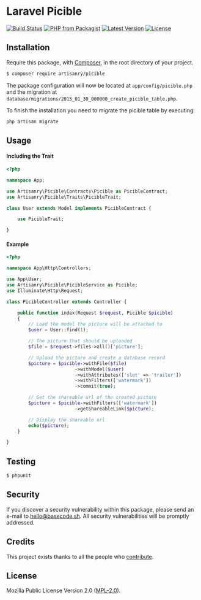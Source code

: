 # Laravel Picible

[![Build Status](https://img.shields.io/travis/artisanry/Picible/master.svg?style=flat-square)](https://travis-ci.org/artisanry/Picible)
[![PHP from Packagist](https://img.shields.io/packagist/php-v/artisanry/picible.svg?style=flat-square)]()
[![Latest Version](https://img.shields.io/github/release/artisanry/Picible.svg?style=flat-square)](https://github.com/artisanry/Picible/releases)
[![License](https://img.shields.io/packagist/l/artisanry/Picible.svg?style=flat-square)](https://packagist.org/packages/artisanry/Picible)

## Installation

Require this package, with [Composer](https://getcomposer.org/), in the root directory of your project.

``` bash
$ composer require artisanry/picible
```

The package configuration will now be located at `app/config/picible.php` and the migration at `database/migrations/2015_01_30_000000_create_picible_table.php`.

To finish the installation you need to migrate the picible table by executing:

```bash
php artisan migrate
```

## Usage

#### Including the Trait
``` php
<?php

namespace App;

use Artisanry\Picible\Contracts\Picible as PicibleContract;
use Artisanry\Picible\Traits\PicibleTrait;

class User extends Model implements PicibleContract {

    use PicibleTrait;

}
```

#### Example
``` php
<?php

namespace App\Http\Controllers;

use App\User;
use Artisanry\Picible\PicibleService as Picible;
use Illuminate\Http\Request;

class PicibleController extends Controller {

    public function index(Request $request, Picible $picible)
    {
        // Load the model the picture will be attached to
        $user = User::find(1);

        // The picture that should be uploaded
        $file = $request->files->all()['picture'];

        // Upload the picture and create a database record
        $picture = $picible->withFile($file)
                         ->withModel($user)
                         ->withAttributes(['slot' => 'trailer'])
                         ->withFilters(['watermark'])
                         ->commit(true);

        // Get the shareable url of the created picture
        $picture = $picible->withFilters(['watermark'])
                         ->getShareableLink($picture);

        // Display the shareable url
        echo($picture);
    }

}
```

## Testing

``` bash
$ phpunit
```

## Security

If you discover a security vulnerability within this package, please send an e-mail to hello@basecode.sh. All security vulnerabilities will be promptly addressed.

## Credits

This project exists thanks to all the people who [contribute](../../contributors).

## License

Mozilla Public License Version 2.0 ([MPL-2.0](./LICENSE)).

<!-- ## To-Do
- Implement **Batch processing** with an easy to use syntax.
- Implement **Move to Slot** with an easy to use syntax.
- Implement **getShareableLink** for the following adapters
    - Azure
    - Copy
    - Ftp
    - GridFs
    - Rackspace
    - Sftp
    - WebDav
    - ZipArchive
- Refactoring and Package structuring
- Write more about how to use the package
- Write more descriptive comments -->
